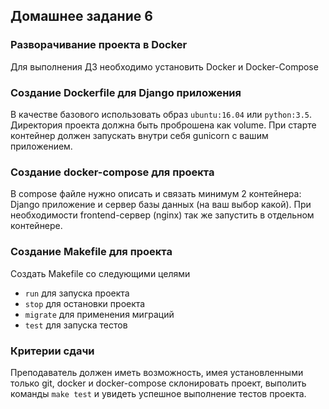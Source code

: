 ## Домашнее задание 6


### Разворачивание проекта в Docker

Для выполнения ДЗ необходимо установить Docker и Docker-Compose

### Создание Dockerfile для Django приложения

В качестве базового использовать образ `ubuntu:16.04` или `python:3.5`.
Директория проекта должна быть проброшена как volume.
При старте контейнер должен запускать внутри себя gunicorn с вашим приложением.

### Создание docker-compose для проекта

В compose файле нужно описать и связать минимум 2 контейнера: Django приложение
и сервер базы данных (на ваш выбор какой). При необходимости frontend-сервер (nginx)
так же запустить в отдельном контейнере.

### Создание Makefile для проекта

Создать Makefile со следующими целями
- `run` для запуска проекта
- `stop` для остановки проекта
- `migrate` для применения миграций
- `test` для запуска тестов

### Критерии сдачи

Преподаватель должен иметь возможность, имея установленными только git, docker и docker-compose
склонировать проект, выполить команды `make test` и увидеть успешное выполнение тестов проекта.
